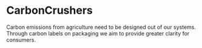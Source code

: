 # CarbonCrushers
Carbon emissions from agriculture need to be designed out of our systems. Through carbon labels on packaging we aim to provide greater clarity for consumers.
